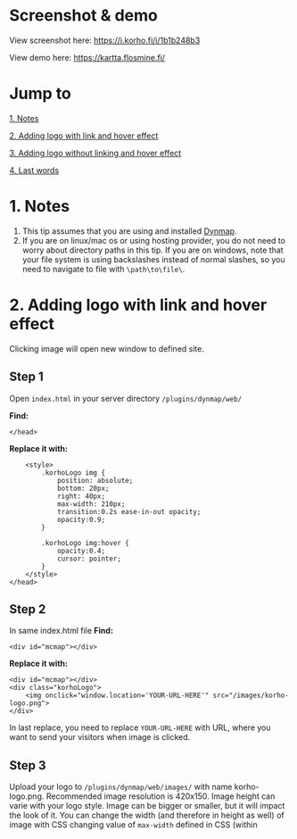 # Screenshot & demo
View screenshot here: https://i.korho.fi/i/1b1b248b3

View demo here: https://kartta.flosmine.fi/

# Jump to
[1. Notes](https://github.com/korhox/dynmap-map-logo#notes)

[2. Adding logo with link and hover effect](https://github.com/korhox/dynmap-map-logo#adding-logo-with-link-and-hover-effect)

[3. Adding logo without linking and hover effect](https://github.com/korhox/dynmap-map-logo#adding-logo-without-linking-and-hover-effect)

[4. Last words](https://github.com/korhox/dynmap-map-logo#last-words)

# 1. Notes
1. This tip assumes that you are using and installed [Dynmap](https://github.com/webbukkit/dynmap).
2. If you are on linux/mac os or using hosting provider, you do not need to worry about directory paths in this tip. If you are on windows, note that your file system is using backslashes instead of normal slashes, so you need to navigate to file with `\path\to\file\`.

# 2. Adding logo with link and hover effect
Clicking image will open new window to defined site.
## Step 1
Open `index.html` in your server directory `/plugins/dynmap/web/`

**Find:**
```
</head>
```

**Replace it with:**
```
    <style>
        .korhoLogo img {
            position: absolute;
            bottom: 20px;
            right: 40px;
            max-width: 210px;
            transition:0.2s ease-in-out opacity;
            opacity:0.9;
        }
    
        .korhoLogo img:hover {
            opacity:0.4;
            cursor: pointer;
        }
    </style>
</head>
```
## Step 2
In same index.html file
**Find:**
```
<div id="mcmap"></div>
```

**Replace it with:**
```
<div id="mcmap"></div>
<div class="korhoLogo">
    <img onclick="window.location='YOUR-URL-HERE'" src="/images/korho-logo.png">
</div>
```

In last replace, you need to replace `YOUR-URL-HERE` with URL, where you want to send your visitors when image is clicked.

## Step 3
Upload your logo to `/plugins/dynmap/web/images/` with name korho-logo.png. Recommended image resolution is 420x150. Image height can varie with your logo style. Image can be bigger or smaller, but it will impact the look of it. You can change the width (and therefore in height as well) of image with CSS changing value of `max-width` defined in CSS (within <style>-tags).
  
# 3. Adding logo without linking and hover effect
Image is just always there and really does nothing.

## Step 1
Open `index.html` in your server directory `/plugins/dynmap/web/`

**Find:**
```
</head>
```

**Replace it with:**
```
    <style>
        .korhoLogo img {
            position: absolute;
            bottom: 20px;
            right: 40px;
            max-width: 210px;
            transition:0.2s ease-in-out opacity;
            opacity:0.9;
        }
    </style>
</head>
```
## Step 2
In same index.html file

**Find:**
```
<div id="mcmap"></div>
```

**Replace it with:**
```
<div id="mcmap"></div>
<div class="korhoLogo">
    <img src="/images/korho-logo.png">
</div>
```

## Step 3
Upload your logo to `/plugins/dynmap/web/images/` with name korho-logo.png. Recommended image resolution is 420x150. Image height can varie with your logo style. Image can be bigger or smaller, but it will impact the look of it. You can change the width (and therefore in height as well) of image with CSS changing value of `max-width` defined in CSS (within <style>-tags).
    
# 4. Last words
This is my first GitHub post, please tell me if i can somehow improve this! :) If you need help setting this up, please post issue with your index.html attached.

*Best regards,*

*korho*
